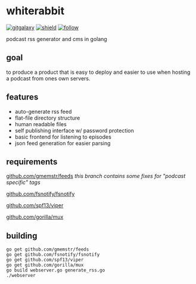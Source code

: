 # whiterabbit

[![gitgalaxy](https://img.shields.io/badge/website-gitgalaxy.com-blue.svg)](https://gitgalaxy.com) [![shield](https://img.shields.io/badge/live-podcast.gitgalaxy.com-green.svg)](https://podcast.gitgalaxy.com) [![follow](https://img.shields.io/twitter/follow/gitgalaxy.svg?style=social&label=Follow)](https://twitter.com/gitgalaxy)


podcast rss generator and cms in golang

## goal

to produce a product that is easy to deploy and easier to use when hosting a podcast from ones own servers. 

## features

 * auto-generate rss feed
 * flat-file directory structure
 * human readable files
 * self publishing interface w/ password protection
 * basic frontend for listening to episodes
 * json feed generation for easier parsing

## requirements

[github.com/gmemstr/feeds](https://github.com/gmemstr/feeds) _this branch contains some fixes for "podcast specific" tags_

[github.com/fsnotify/fsnotify](https://github.com/fsnotify/fsnotify)

[github.com/spf13/viper](https://github.com/spf13/viper)

[github.com/gorilla/mux](https://github.com/gorilla/mux)

## building

```
go get github.com/gmemstr/feeds
go get github.com/fsnotify/fsnotify
go get github.com/spf13/viper
go get github.com/gorilla/mux
go build webserver.go generate_rss.go
./webserver
```
